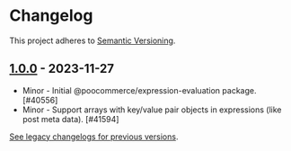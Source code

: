 # Changelog 

This project adheres to [Semantic Versioning](https://semver.org/spec/v2.0.0.html).

## [1.0.0](https://www.npmjs.com/package/@poocommerce/expression-evaluation/v/1.0.0) - 2023-11-27 

-   Minor - Initial @poocommerce/expression-evaluation package. [#40556]
-   Minor - Support arrays with key/value pair objects in expressions (like post meta data). [#41594]

[See legacy changelogs for previous versions](https://github.com/poocommerce/poocommerce/blob/68581955106947918d2b17607a01bdfdf22288a9/packages/js/expression-evaluation/CHANGELOG.md).
